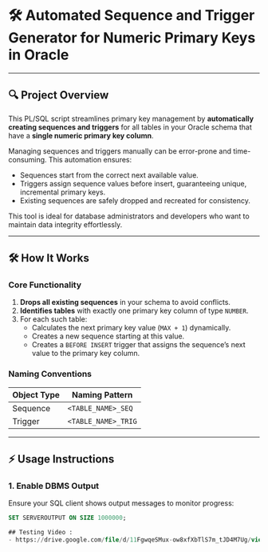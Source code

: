 # 🛠️ Automated Sequence and Trigger Generator for Numeric Primary Keys in Oracle

---

## 🔍 Project Overview

This PL/SQL script streamlines primary key management by **automatically creating sequences and triggers** for all tables in your Oracle schema that have a **single numeric primary key column**.

Managing sequences and triggers manually can be error-prone and time-consuming. This automation ensures:

- Sequences start from the correct next available value.
- Triggers assign sequence values before insert, guaranteeing unique, incremental primary keys.
- Existing sequences are safely dropped and recreated for consistency.

This tool is ideal for database administrators and developers who want to maintain data integrity effortlessly.

---

## 🛠️ How It Works

### Core Functionality

1. **Drops all existing sequences** in your schema to avoid conflicts.
2. **Identifies tables** with exactly one primary key column of type `NUMBER`.
3. For each such table:
   - Calculates the next primary key value (`MAX + 1`) dynamically.
   - Creates a new sequence starting at this value.
   - Creates a `BEFORE INSERT` trigger that assigns the sequence’s next value to the primary key column.

### Naming Conventions

| Object Type | Naming Pattern               |
|-------------|-----------------------------|
| Sequence    | `<TABLE_NAME>_SEQ`           |
| Trigger     | `<TABLE_NAME>_TRIG`          |

---

## ⚡ Usage Instructions

### 1. Enable DBMS Output

Ensure your SQL client shows output messages to monitor progress:

```sql
SET SERVEROUTPUT ON SIZE 1000000;

## Testing Video : 
- https://drive.google.com/file/d/11FgwqeSMux-ow8xfXbTlS7m_tJD4M7Ug/view?usp=sharing
